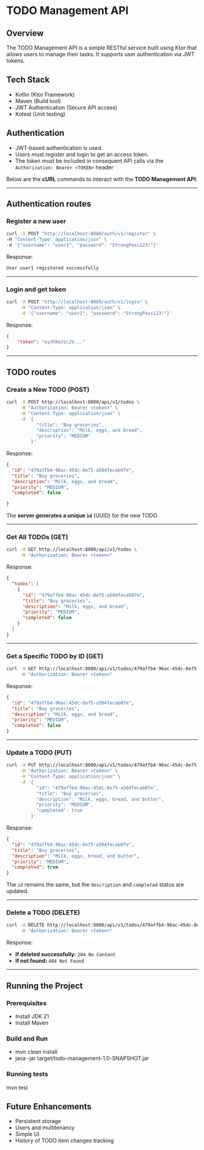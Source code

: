 # TODO Management API

## Overview

The TODO Management API is a simple RESTful service built using Ktor that allows users to manage their tasks. It supports user authentication via JWT tokens.

## Tech Stack
* Kotlin (Ktor Framework)
* Maven (Build tool)
* JWT Authentication (Secure API access)
* Kotest (Unit testing)


## Authentication
* JWT-based authentication is used.
* Users must register and login to get an access token.
* The token must be included in consequent API calls via the `Authorization: Bearer <TOKEN>` header

Below are the **cURL** commands to interact with the **TODO Management API**:

---

## Authentication routes
### Register a new user
```sh
curl -X POST "http://localhost:8080/auth/v1/register" \
-H "Content-Type: application/json" \
-d '{"username": "user1", "password": "StrongPass123!"}'
```
Response:
```sh
User user1 registered successfully
```
---

### Login and get token
```sh
curl -X POST "http://localhost:8080/auth/v1/login" \
     -H "Content-Type: application/json" \
     -d '{"username": "user1", "password": "StrongPass123!"}'
```
Response:
```json
{
    "token": "eyJhbGJ1c2V..."
}
```
---

## TODO routes
### Create a New TODO (POST)
```sh
curl -X POST http://localhost:8080/api/v1/todos \
     -H "Authorization: Bearer <token>" \
     -H "Content-Type: application/json" \
     -d '{
           "title": "Buy groceries",
           "description": "Milk, eggs, and bread",
           "priority": "MEDIUM"
         }'
```
Response:
```json
{
  "id": "479affb4-96ac-45dc-8e75-a504fecab07e",
  "title": "Buy groceries",
  "description": "Milk, eggs, and bread",
  "priority": "MEDIUM",
  "completed": false

}
```
The **server generates a unique `id`** (UUID) for the new TODO.

---

### Get All TODOs (GET)
```sh
curl -X GET http://localhost:8080/api/v1/todos \
     -H "Authorization: Bearer <token>"
```
Response:
```json
{
  "todos": [
    {
      "id": "479affb4-96ac-45dc-8e75-a504fecab07e",
      "title": "Buy groceries",
      "description": "Milk, eggs, and bread",
      "priority": "MEDIUM",
      "completed": false
    }
  ]
}
```

---

### Get a Specific TODO by ID (GET)
```sh
curl -X GET http://localhost:8080/api/v1/todos/479affb4-96ac-45dc-8e75-a504fecab07e \
     -H "Authorization: Bearer <token>"
```
Response:
```json
{
  "id": "479affb4-96ac-45dc-8e75-a504fecab07e",
  "title": "Buy groceries",
  "description": "Milk, eggs, and bread",
  "priority": "MEDIUM",
  "completed": false
}
```

---

### Update a TODO (PUT)
```sh
curl -X PUT http://localhost:8080/api/v1/todos/479affb4-96ac-45dc-8e75-a504fecab07e \
     -H "Authorization: Bearer <token>" \
     -H "Content-Type: application/json" \
     -d '{
           "id": "479affb4-96ac-45dc-8e75-a504fecab07e",
           "title": "Buy groceries",
           "description": "Milk, eggs, bread, and butter",
           "priority": "MEDIUM",
           "completed": true
         }'
```
Response:
```json
{
  "id": "479affb4-96ac-45dc-8e75-a504fecab07e",
  "title": "Buy groceries",
  "description": "Milk, eggs, bread, and butter",
  "priority": "MEDIUM",
  "completed": true
}
```
The `id` remains the same, but the `description` and `completed` status are updated.

---

### Delete a TODO (DELETE)
```sh
curl -X DELETE http://localhost:8080/api/v1/todos/479affb4-96ac-45dc-8e75-a504fecab07e \
     -H "Authorization: Bearer <token>"
```
Response:
- **If deleted successfully:** `204 No Content`
- **If not found:** `404 Not Found`

---

## Running the Project
###  Prerequisites
- Install JDK 21
- Install Maven

### Build and Run
- mvn clean install
- java -jar target/todo-management-1.0-SNAPSHOT.jar

### Running tests
mvn test

## Future Enhancements
- Persistent storage
- Users and multitenancy
- Simple UI
- History of TODO item changes tracking

